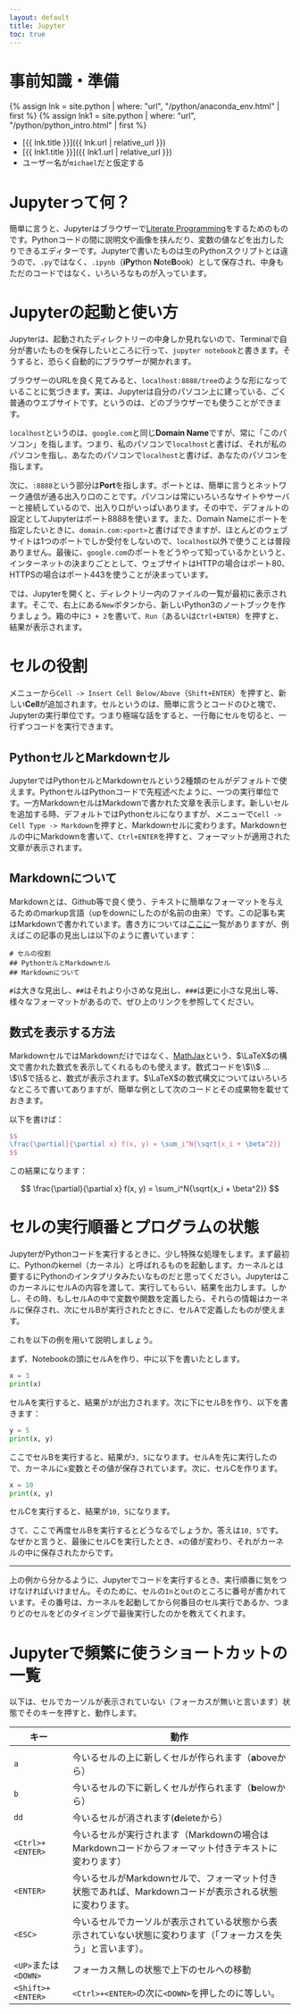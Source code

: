 ```yaml
---
layout: default
title: Jupyter
toc: true
---
```


# 事前知識・準備

{% assign lnk = site.python | where: "url", "/python/anaconda_env.html" | first %}
{% assign lnk1 = site.python | where: "url", "/python/python_intro.html" | first %}
- [{{ lnk.title }}]({{ lnk.url | relative_url }})
- [{{ lnk1.title }}]({{ lnk1.url | relative_url }})
- ユーザー名が`michael`だと仮定する

# Jupyterって何？

簡単に言うと、Jupyterはブラウザーで[Literate Programming](https://ja.wikipedia.org/wiki/%E6%96%87%E8%8A%B8%E7%9A%84%E3%83%97%E3%83%AD%E3%82%B0%E3%83%A9%E3%83%9F%E3%83%B3%E3%82%B0)をするためのものです。Pythonコードの間に説明文や画像を挟んだり、変数の値などを出力したりできるエディターです。Jupyterで書いたものは生のPythonスクリプトとは違うので、`.py`ではなく、`.ipynb`（**iPy**thon **N**ote**B**ook）として保存され、中身もただのコードではなく、いろいろなものが入っています。

# Jupyterの起動と使い方

Jupyterは、起動されたディレクトリーの中身しか見れないので、Terminalで自分が書いたものを保存したいところに行って、`jupyter notebook`と書きます。そうすると、恐らく自動的にブラウザーが開かれます。

ブラウザーのURLを良く見てみると、`localhost:8888/tree`のような形になっていることに気づきます。実は、Jupyterは自分のパソコン上に建っている、ごく普通のウエブサイトです。というのは、どのブラウザーでも使うことができます。

`localhost`というのは、`google.com`と同じ**Domain Name**ですが、常に「このパソコン」を指します。つまり、私のパソコンで`localhost`と書けば、それが私のパソコンを指し、あなたのパソコンで`localhost`と書けば、あなたのパソコンを指します。

次に、`:8888`という部分は**Port**を指します。ポートとは、簡単に言うとネットワーク通信が通る出入り口のことです。パソコンは常にいろいろなサイトやサーバーと接続しているので、出入り口がいっぱいあります。その中で、デフォルトの設定としてJupyterはポート8888を使います。また、Domain Nameにポートを指定したいときに、`domain.com:<port>`と書けばできますが、ほとんどのウェブサイトは1つのポートでしか受付をしないので、`localhost`以外で使うことは普段ありません。最後に、`google.com`のポートをどうやって知っているかというと、インターネットの決まりごととして、ウェブサイトはHTTPの場合はポート80、HTTPSの場合はポート443を使うことが決まっています。

では、Jupyterを開くと、ディレクトリー内のファイルの一覧が最初に表示されます。そこで、右上にある`New`ボタンから、新しいPython3のノートブックを作りましょう。箱の中に`3 + 2`を書いて、`Run`（あるいは`Ctrl+ENTER`）を押すと、結果が表示されます。

# セルの役割

メニューから`Cell -> Insert Cell Below/Above`（`Shift+ENTER`）を押すと、新しい**Cell**が追加されます。セルというのは、簡単に言うとコードのひと塊で、Jupyterの実行単位です。つまり極端な話をすると、一行毎にセルを切ると、一行ずつコードを実行できます。

## PythonセルとMarkdownセル

JupyterではPythonセルとMarkdownセルという2種類のセルがデフォルトで使えます。PythonセルはPythonコードで先程述べたように、一つの実行単位です。一方MarkdownセルはMarkdownで書かれた文章を表示します。新しいセルを追加する時、デフォルトではPythonセルになりますが、メニューで`Cell -> Cell Type -> Markdown`を押すと、Markdownセルに変わります。Markdownセルの中にMarkdownを書いて、`Ctrl+ENTER`を押すと、フォーマットが適用された文章が表示されます。


## Markdownについて

Markdownとは、Github等で良く使う、テキストに簡単なフォーマットを与えるためのmarkup言語（upをdownにしたのが名前の由来）です。この記事も実はMarkdownで書かれています。書き方については[ここに](https://github.com/adam-p/markdown-here/wiki/Markdown-Cheatsheet)一覧がありますが、例えばこの記事の見出しは以下のように書いています：

```
# セルの役割
## PythonセルとMarkdownセル
## Markdownについて
```

`#`は大きな見出し、`##`はそれより小さめな見出し、`###`は更に小さな見出し等、様々なフォーマットがあるので、ぜひ上のリンクを参照してください。

## 数式を表示する方法

MarkdownセルではMarkdownだけではなく、[MathJax](https://www.mathjax.org/)という、$\LaTeX$の構文で書かれた数式を表示してくれるものも使えます。数式コードを\\$\\$ ... \\$\\$で括ると、数式が表示されます。$\LaTeX$の数式構文についてはいろいろなところで書いてありますが、簡単な例として次のコードとその成果物を載せておきます。

以下を書けば：
```latex
$$
\frac{\partial}{\partial x} f(x, y) = \sum_i^N{\sqrt{x_i + \beta^2}}
$$
```

この結果になります：

$$
\frac{\partial}{\partial x} f(x, y) = \sum_i^N{\sqrt{x_i + \beta^2}}
$$


# セルの実行順番とプログラムの状態

JupyterがPythonコードを実行するときに、少し特殊な処理をします。まず最初に、Pythonのkernel（カーネル）と呼ばれるものを起動します。カーネルとは要するにPythonのインタプリタみたいなものだと思ってください。JupyterはこのカーネルにセルAの内容を渡して、実行してもらい、結果を出力します。しかし、その時、もしセルAの中で変数や関数を定義したら、それらの情報はカーネルに保存され、次にセルBが実行されたときに、セルAで定義したものが使えます。

これを以下の例を用いて説明しましょう。

まず、Notebookの頭にセルAを作り、中に以下を書いたとします。

```python
x = 3
print(x)
```

セルAを実行すると、結果が`3`が出力されます。次に下にセルBを作り、以下を書きます：

```python
y = 5
print(x, y)
```

ここでセルBを実行すると、結果が`3, 5`になります。セルAを先に実行したので、カーネルに`x`変数とその値が保存されています。次に、セルCを作ります。

```python
x = 10
print(x, y)
```
セルCを実行すると、結果が`10, 5`になります。

さて、ここで再度セルBを実行するとどうなるでしょうか。答えは`10, 5`です。なぜかと言うと、最後にセルCを実行したとき、`x`の値が変わり、それがカーネルの中に保存されたからです。

---

上の例から分かるように、Jupyterでコードを実行するとき、実行順番に気をつけなければいけません。そのために、セルの`In`と`Out`のところに番号が書かれています。その番号は、カーネルを起動してから何番目のセル実行であるか、つまりどのセルをどのタイミングで最後実行したのかを教えてくれます。

# Jupyterで頻繁に使うショートカットの一覧

以下は、セルでカーソルが表示されていない（フォーカスが無いと言います）状態でそのキーを押すと、動作します。

| キー                 | 動作                                                                                                               |
|----------------------|------------------------------------------------------------------------------------------------------------------|
|                      |                                                                                                                  |
| `a`                  | 今いるセルの上に新しくセルが作られます（**a**boveから）                                                                   |
| `b`                  | 今いるセルの下に新しくセルが作られます（**b**elowから）                                                          |
| `dd`                 | 今いるセルが消されます(**d**eleteから）                                                                          |
| `<Ctrl>+<ENTER>`      | 今いるセルが実行されます（Markdownの場合はMarkdownコードからフォーマット付きテキストに変わります）               |
| `<ENTER>`            | 今いるセルがMarkdownセルで、フォーマット付き状態であれば、Markdownコードが表示される状態に変わります。           |
| `<ESC>`              | 今いるセルでカーソルが表示されている状態から表示されていない状態に変わります（「フォーカスを失う」と言います）。 |
| `<UP>`または`<DOWN>` | フォーカス無しの状態で上下のセルへの移動                                                                         |
| `<Shift>+<ENTER>`    | `<Ctrl>+<ENTER>`の次に`<DOWN>`を押したのに等しい。                                                                              |
